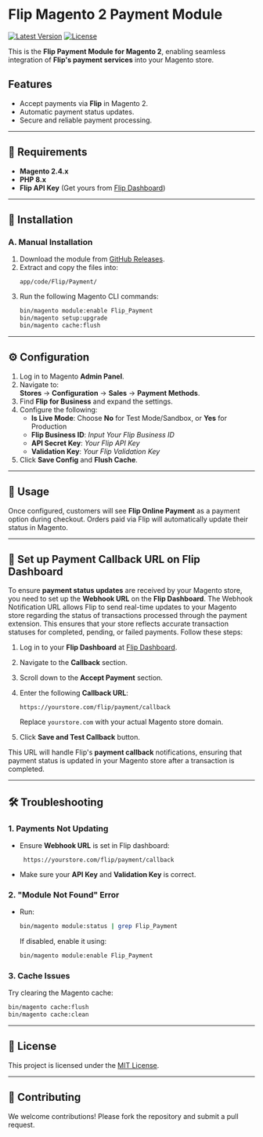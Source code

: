 # Flip Magento 2 Payment Module

[![Latest Version](https://img.shields.io/github/v/release/flip-id/Flip-Magento2-Payment-Module)](https://github.com/flip-id/Flip-Magento2-Payment-Module/releases)
[![License](https://img.shields.io/github/license/flip-id/Flip-Magento2-Payment-Module)](LICENSE)

This is the **Flip Payment Module for Magento 2**, enabling seamless integration of **Flip's payment services** into your Magento store.

## Features
- Accept payments via **Flip** in Magento 2.
- Automatic payment status updates.
- Secure and reliable payment processing.

---

## 📌 Requirements
- **Magento 2.4.x**
- **PHP 8.x**
- **Flip API Key** (Get yours from [Flip Dashboard](https://business.flip.id/sandbox/credentials))

---

## 🔧 Installation

### A. Manual Installation
1. Download the module from [GitHub Releases](https://github.com/flip-id/Flip-Magento2-Payment-Module/releases).
2. Extract and copy the files into:
   ```
   app/code/Flip/Payment/
   ```
3. Run the following Magento CLI commands:
   ```sh
   bin/magento module:enable Flip_Payment
   bin/magento setup:upgrade
   bin/magento cache:flush
   ```

---

## ⚙️ Configuration
1. Log in to Magento **Admin Panel**.
2. Navigate to:  
   **Stores** → **Configuration** → **Sales** → **Payment Methods**.
3. Find **Flip for Business** and expand the settings.
4. Configure the following:
   - **Is Live Mode**: Choose **No** for Test Mode/Sandbox, or **Yes** for Production
   - **Flip Business ID**: *Input Your Flip Business ID*
   - **API Secret Key**: *Your Flip API Key*
   - **Validation Key**: *Your Flip Validation Key*
5. Click **Save Config** and **Flush Cache**.

---

## 📢 Usage
Once configured, customers will see **Flip Online Payment** as a payment option during checkout. Orders paid via Flip will automatically update their status in Magento.

---

## 🔄 Set up Payment Callback URL on Flip Dashboard

To ensure **payment status updates** are received by your Magento store, you need to set up the **Webhook URL** on the **Flip Dashboard**. The Webhook Notification URL allows Flip to send real-time updates to your Magento store regarding the status of transactions processed through the payment extension. This ensures that your store reflects accurate transaction statuses for completed, pending, or failed payments. Follow these steps:

1. Log in to your **Flip Dashboard** at [Flip Dashboard](https://business.flip.id/sandbox/credentials).
2. Navigate to the **Callback** section.
3. Scroll down to the **Accept Payment** section.
4. Enter the following **Callback URL**:
   ```
   https://yourstore.com/flip/payment/callback
   ```
   Replace `yourstore.com` with your actual Magento store domain.

5. Click **Save and Test Callback** button.

This URL will handle Flip's **payment callback** notifications, ensuring that payment status is updated in your Magento store after a transaction is completed.

---

## 🛠 Troubleshooting
### 1. Payments Not Updating
- Ensure **Webhook URL** is set in Flip dashboard:
  ```
   https://yourstore.com/flip/payment/callback
  ```
- Make sure your **API Key** and **Validation Key** is correct.

### 2. "Module Not Found" Error
- Run:
  ```sh
  bin/magento module:status | grep Flip_Payment
  ```
  If disabled, enable it using:
  ```sh
  bin/magento module:enable Flip_Payment
  ```

### 3. Cache Issues
Try clearing the Magento cache:
```sh
bin/magento cache:flush
bin/magento cache:clean
```

---

## 📝 License
This project is licensed under the [MIT License](LICENSE).

---

## 🤝 Contributing
We welcome contributions! Please fork the repository and submit a pull request.
